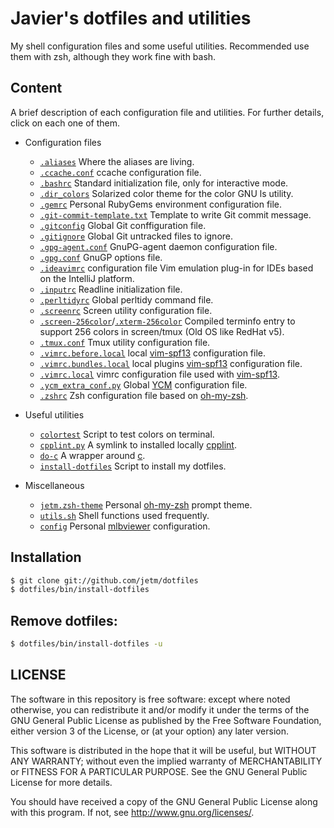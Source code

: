 # Javier's dotfiles and utilities

My shell configuration files and some useful utilities. Recommended use them with zsh,
although they work fine with bash.

## Content

A brief description of each configuration file and utilities. For further details, click on
each one of them.

* Configuration files
    * [`.aliases`](https://github.com/jetm/dotfiles/blob/master/.aliases) Where the aliases are living.
    * [`.ccache.conf`](https://github.com/jetm/dotfiles/blob/master/.ccache/ccache.conf) ccache configuration file.
    * [`.bashrc`](https://github.com/jetm/dotfiles/blob/master/.bashrc) Standard initialization file, only for interactive mode.
    * [`.dir_colors`](https://github.com/jetm/dotfiles/blob/master/.dir_colors) Solarized color theme for the color GNU ls utility.
    * [`.gemrc`](https://github.com/jetm/dotfiles/blob/master/.gemrc) Personal RubyGems environment configuration file.
    * [`.git-commit-template.txt`](https://github.com/jetm/dotfiles/blob/master/.git-commit-template.txt) Template to write Git commit message.
    * [`.gitconfig`](https://github.com/jetm/dotfiles/blob/master/.gitconfig) Global Git conffiguration file.
    * [`.gitignore`](https://github.com/jetm/dotfiles/blob/master/.gitignore) Global Git untracked files to ignore.
    * [`.gpg-agent.conf`](https://github.com/jetm/dotfiles/blob/master/.gnupg/gpg-agent.conf) GnuPG-agent daemon configuration file.
    * [`.gpg.conf`](https://github.com/jetm/dotfiles/blob/master/.gnupg/gpg.conf) GnuGP options file.
    * [`.ideavimrc`](https://github.com/jetm/dotfiles/blob/master/.ideavimrc) configuration file Vim emulation plug-in for IDEs based on the IntelliJ platform.
    * [`.inputrc`](https://github.com/jetm/dotfiles/blob/master/.inputrc) Readline initialization file.
    * [`.perltidyrc`](https://github.com/jetm/dotfiles/blob/master/.perltidyrc) Global perltidy command file.
    * [`.screenrc`](https://github.com/jetm/dotfiles/blob/master/.screenrc) Screen utility configuration file.
    * [`.screen-256color`](https://github.com/jetm/dotfiles/blob/master/.terminfo/s/screen-256color)/[`.xterm-256color`](https://github.com/jetm/dotfiles/blob/master/.terminfo/x/xterm-256color) Compiled terminfo entry to support 256 colors in screen/tmux (Old OS like RedHat v5).
    * [`.tmux.conf`](https://github.com/jetm/dotfiles/blob/master/.tmux.conf) Tmux utility configuration file.
    * [`.vimrc.before.local`](https://github.com/jetm/dotfiles/blob/master/.vimrc.before.local) local [vim-spf13](http://vim.spf13.com/) configuration file.
    * [`.vimrc.bundles.local`](https://github.com/jetm/dotfiles/blob/master/.vimrc.bundles.local) local plugins [vim-spf13](http://vim.spf13.com/) configuration file.
    * [`.vimrc.local`](https://github.com/jetm/dotfiles/blob/master/.vimrc.local) vimrc configuration file used with [vim-spf13](http://vim.spf13.com/).
    * [`.ycm_extra_conf.py`](https://github.com/jetm/dotfiles/blob/master/.ycm_extra_conf.py) Global [YCM](http://valloric.github.io/YouCompleteMe/) configuration file.
    * [`.zshrc`](https://github.com/jetm/dotfiles/blob/master/.zshrc) Zsh configuration file based on [oh-my-zsh](http://ohmyz.sh/).

* Useful utilities
    * [`colortest`](https://github.com/jetm/dotfiles/blob/master/bin/colortest) Script to test colors on terminal.
    * [`cpplint.py`](https://github.com/jetm/dotfiles/blob/master/bin/cpplint.py) A symlink to installed locally [cpplint](http://google-styleguide.googlecode.com/svn/trunk/cpplint/cpplint.py).
    * [`do-c`](https://github.com/jetm/dotfiles/blob/master/bin/do-c) A wrapper around [c](https://github.com/ryanmjacobs/c).
    * [`install-dotfiles`](https://github.com/jetm/dotfiles/blob/master/bin/install-dotfiles) Script to install my dotfiles.

* Miscellaneous
    * [`jetm.zsh-theme`](https://github.com/jetm/dotfiles/blob/master/.oh-my-zsh/themes/jetm.zsh-theme) Personal [oh-my-zsh](http://ohmyz.sh/) prompt theme.
    * [`utils.sh`](https://github.com/jetm/dotfiles/blob/master/lib/utils.sh) Shell functions used frequently.
    * [`config`](https://github.com/jetm/dotfiles/blob/master/.mlb/config) Personal [mlbviewer](http://sourceforge.net/projects/mlbviewer/) configuration.

## Installation

```sh
$ git clone git://github.com/jetm/dotfiles
$ dotfiles/bin/install-dotfiles
```

## Remove dotfiles:

```sh
$ dotfiles/bin/install-dotfiles -u
```

## LICENSE

The software in this repository is free software: except where noted
otherwise, you can redistribute it and/or modify it under the terms of
the GNU General Public License as published by the Free Software
Foundation, either version 3 of the License, or (at your option) any
later version.

This software is distributed in the hope that it will be useful, but
WITHOUT ANY WARRANTY; without even the implied warranty of
MERCHANTABILITY or FITNESS FOR A PARTICULAR PURPOSE.  See the GNU
General Public License for more details.

You should have received a copy of the GNU General Public License
along with this program.  If not, see <http://www.gnu.org/licenses/>.

